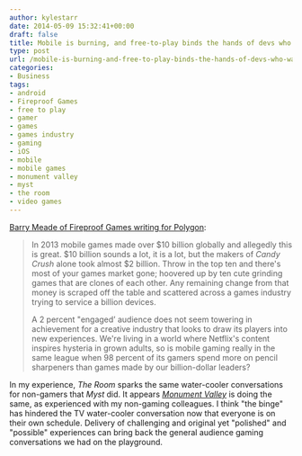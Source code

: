 ```yaml
---
author: kylestarr
date: 2014-05-09 15:32:41+00:00
draft: false
title: Mobile is burning, and free-to-play binds the hands of devs who want to help
type: post
url: /mobile-is-burning-and-free-to-play-binds-the-hands-of-devs-who-want-to-help/
categories:
- Business
tags:
- android
- Fireproof Games
- free to play
- gamer
- games
- games industry
- gaming
- iOS
- mobile
- mobile games
- monument valley
- myst
- the room
- video games
---
```


[Barry Meade of Fireproof Games writing for Polygon](http://www.polygon.com/2014/5/9/5699058/free-to-play-mobile-candy-crush-the-room):

> In 2013 mobile games made over $10 billion globally and allegedly this is great. $10 billion sounds a lot, it is a lot, but the makers of _Candy Crush_ alone took almost $2 billion. Throw in the top ten and there's most of your games market gone; hoovered up by ten cute grinding games that are clones of each other. Any remaining change from that money is scraped off the table and scattered across a games industry trying to service a billion devices.
>
> A 2 percent "engaged’ audience does not seem towering in achievement for a creative industry that looks to draw its players into new experiences. We're living in a world where Netflix's content inspires hysteria in grown adults, so is mobile gaming really in the same league when 98 percent of its gamers spend more on pencil sharpeners than games made by our billion-dollar leaders?

In my experience, _The Room_ sparks the same water-cooler conversations for non-gamers that _Myst_ did. It appears [_Monument Valley_](/2014/04/06/monument-valley-a-review/) is doing the same, as experienced with my non-gaming colleagues. I think "the binge" has hindered the TV water-cooler conversation now that everyone is on their own schedule. Delivery of challenging and original yet "polished" and "possible" experiences can bring back the general audience gaming conversations we had on the playground.
